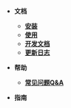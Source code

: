 
- **文档**
    - [**安装**](/md/init)
    - [**使用**](/md/start)
    - [**开发文档**](/md/develop)
    - [**更新日志**](/md/updateLogs)

- **帮助**
    - [**常见问题Q&A**](/help/Q&A.md)


- **指南**


